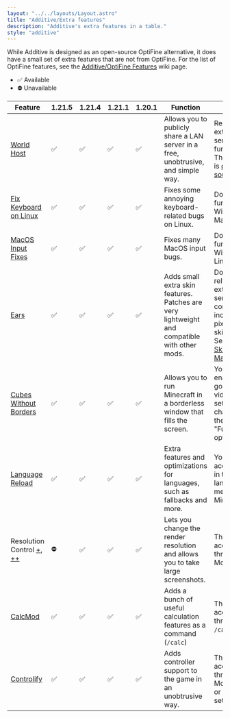 ```yaml
---
layout: "../../layouts/Layout.astro"
title: "Additive/Extra features"
description: "Additive's extra features in a table."
style: "additive"
---
```


While Additive is designed as an open-source OptiFine alternative, it does have a small set of extra features that are not from OptiFine. For the list of OptiFine features, see the [Additive/OptiFine Features](/additive/optifine-features) wiki page.

- ✅ Available
- ⛔ Unavailable

| Feature                                                                                                                               | 1.21.5 | 1.21.4 | 1.21.1 | 1.20.1 | Function                                                                                     | Notes                                                                                                                                                      |
| ------------------------------------------------------------------------------------------------------------------------------------- | ------ | ------ | ------ | ------ | -------------------------------------------------------------------------------------------- | ---------------------------------------------------------------------------------------------------------------------------------------------------------- |
| [World Host](https://modrinth.com/mod/world-host)                                                                                     | ✅     | ✅     | ✅     | ✅     | Allows you to publicly share a LAN server in a free, unobtrusive, and simple way.            | Relies on an external server to function. The server is [open-source](https://github.com/Gaming32/world-host-server-kotlin).                               |
| [Fix Keyboard on Linux](https://modrinth.com/mod/fix-keyboard-on-linux)                                                               | ✅     | ✅     | ✅     | ✅     | Fixes some annoying keyboard-related bugs on Linux.                                          | Does not function on Windows or MacOS.                                                                                                                     |
| [MacOS Input Fixes](https://modrinth.com/mod/macos-input-fixes)                                                                       | ✅     | ✅     | ✅     | ✅     | Fixes many MacOS input bugs.                                                                 | Does not function on Windows or Linux.                                                                                                                     |
| [Ears](https://modrinth.com/mod/ears)                                                                                                 | ✅     | ✅     | ✅     | ✅     | Adds small extra skin features. Patches are very lightweight and compatible with other mods. | Does not rely on an external server - config is included as pixels in the skin file. See [Ears Skin Manipulator](https://ears.unascribed.com/manipulator). |
| [Cubes Without Borders](https://modrinth.com/mod/cubes-without-borders)                                                               | ✅     | ✅     | ✅     | ✅     | Allows you to run Minecraft in a borderless window that fills the screen.                    | You can enable it by going to the video settings and changing the "Fullscreen" option.                                                                     |
| [Language Reload](https://modrinth.com/mod/loqui)                                                                                     | ✅     | ✅     | ✅     | ✅     | Extra features and optimizations for languages, such as fallbacks and more.                  | You can access this in the language menu of Minecraft.                                                                                                     |
| Resolution Control [+](https://modrinth.com/mod/resolution-control-plus), [++](https://modrinth.com/mod/resolution-control-plus-plus) | ⛔     | ✅     | ✅     | ✅     | Lets you change the render resolution and allows you to take large screenshots.              | This is accessible through the Mod Menu.                                                                                                                   |
| [CalcMod](https://modrinth.com/mod/calcmod)                                                                                           | ✅     | ✅     | ✅     | ✅     | Adds a bunch of useful calculation features as a command (`/calc`)                           | This is accessible through `/calc`.                                                                                                                        |
| [Controlify](http://modrinth.com/mod/controlify)                                                                                      | ✅     | ✅     | ✅     | ✅     | Adds controller support to the game in an unobtrusive way.                                   | This is accessible through the Mod Menu or control settings.                                                                                               |
